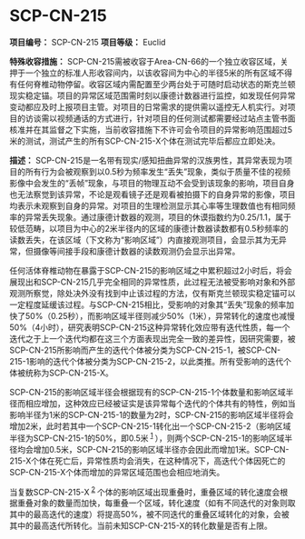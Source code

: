 # SCP-CN-215


**项目编号：** SCP-CN-215
**项目等级：** Euclid

**特殊收容措施：** SCP-CN-215需被收容于Area-CN-66的一个独立收容区域，关押于一个独立的标准人形收容间内，以该收容间为中心的半径5米的所有区域不得有任何脊椎动物停留。收容区域内需配置至少两台处于可随时启动状态的斯克兰顿现实稳定锚。项目的异常区域范围需时刻以康德计数器进行监控，如发现任何异常变动都应及时上报项目主管。对项目的日常需求的提供需以遥控无人机实行。对项目的访谈需以视频通话的方式进行，针对项目的任何测试都需要经过站点主管书面核准并在其监督之下实施，当前收容措施下不许可会令项目的异常影响范围超过5米的测试，测试产生的所有SCP-CN-215-X个体在测试完毕后都应立即处决。

**描述：** SCP-CN-215是一名带有现实/感知扭曲异常的汉族男性，其异常表现为项目的所有行为会被观察到以0.5秒为频率发生“丢失”现象，类似于质量不佳的视频影像中会发生的“丢帧”现象，与项目的物理互动不会受到该现象的影响，项目自身也无法察觉到该异常，不论是观看镜子还是观看被拍摄下的自身异常的影像，项目均表示未观察到自身的异常。对项目的生理检测显示其心率等生理数值也有相同频率的异常丢失现象。通过康德计数器的观测，项目的休谟指数约为0.25/1.1，属于较低范畴，以项目为中心的2米半径内的区域的康德计数器读数都有0.5秒频率的读数丢失，在该区域（下文称为“影响区域”）内直接观测项目，会显示其为无异常，但摄像等间接手段和康德计数器的读数观测仍会显示出异常。

任何活体脊椎动物在暴露于SCP-CN-215的影响区域之中累积超过2小时后，将会展现出和SCP-CN-215几乎完全相同的异常性质，此过程无法被受影响对象和外部观测所察觉，除处决外没有找到中止该过程的方法，仅有斯克兰顿现实稳定锚可以一定程度延缓该过程。与SCP-CN-215相比，受影响的对象其“丢失”现象的频率加快了50%（0.25秒），而影响区域半径则减少50%（1米），异常转化的速度也减慢50%（4小时），研究表明SCP-CN-215这种异常转化效应带有迭代性质，每一个迭代之于上一个迭代均都在这三个方面表现出完全一致的差异性，因研究需要，被SCP-CN-215所影响而产生的迭代个体被分类为SCP-CN-215-1，被SCP-CN-215-1影响的迭代个体被分类为SCP-CN-215-2，以此类推。所有受影响的迭代个体被统称为SCP-CN-215-X。

SCP-CN-215的影响区域半径会根据现有的SCP-CN-215-1个体数量和影响区域半径而相应增加，这种效应已经被证实是该异常每个迭代的个体共有的特性，例如当影响半径为1米的SCP-CN-215-1的数量为2时，SCP-CN-215的影响区域半径将会增加2米，此时若其中一个SCP-CN-215-1转化出一个SCP-CN-215-2（影响区域半径为SCP-CN-215-1的50%，即0.5米<sup class='footnoteref'>
 <a shape='rect' class='footnoteref' id='footnoteref-1' href='javascript:;' onclick='WIKIDOT.page.utils.scrollToReference(&apos;footnote-1&apos;)'>1</a>
</sup>），则两个SCP-CN-215-1的影响区域半径均会增加0.5米，SCP-CN-215的影响区域半径亦会因此而增加1米。SCP-CN-215-X个体在死亡后，异常性质均会消失，在这种情况下，高迭代个体因死亡的SCP-CN-215-X个体而增加的异常区域范围也会相应地消失。

当复数SCP-CN-215-X<sup class='footnoteref'>
 <a shape='rect' class='footnoteref' id='footnoteref-2' href='javascript:;' onclick='WIKIDOT.page.utils.scrollToReference(&apos;footnote-2&apos;)'>2</a>
</sup>个体的影响区域出现重叠时，重叠区域的转化速度会根据重叠对象的数量而加快，每重叠一个区域，转化速度（如有不同迭代的对象则取其中的最高迭代的速度）将提高50%，被不同迭代的重叠区域转化的对象，会被其中的最高迭代所转化。当前未知SCP-CN-215-X的转化数量是否有上限。





